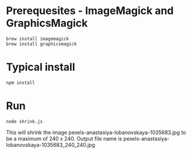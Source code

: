 # Prerequesites - ImageMagick and GraphicsMagick

```
brew install imagemagick
brew install graphicsmagick
```


# Typical install

```
npm install
```

# Run 

```
node shrink.js
```

This will shrink the image pexels-anastasiya-lobanovskaya-1035683.jpg to be a maximum of 240 x 240.  Output file name is pexels-anastasiya-lobanovskaya-1035683_240_240.jpg